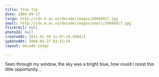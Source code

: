 ```yaml
---
title: Tree Tip
date: 2004-09-17
large: http://cdn.m.ac.nz/decade/images/20040917.jpg
small: http://cdn.m.ac.nz/decade/images/small/20040917.jpg
flickrUrl: null
photoId: null
createdAt: 2011-01-30 11:07:16.509411
updatedAt: 2004-09-27 03:21:24
layout: decade-image

---
```

Seen through my window, the sky was a bright blue, how could I resist this little opportunity...
